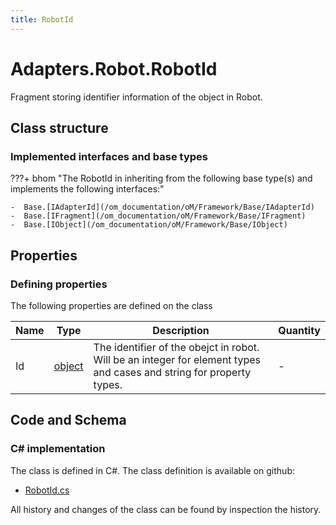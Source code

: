 ```yaml
---
title: RobotId
---
```


# Adapters.Robot.RobotId

Fragment storing identifier information of the object in Robot.

## Class structure

### Implemented interfaces and base types

???+ bhom "The RobotId in inheriting from the following base type(s) and implements the following interfaces:"

    -  Base.[IAdapterId](/om_documentation/oM/Framework/Base/IAdapterId)
    -  Base.[IFragment](/om_documentation/oM/Framework/Base/IFragment)
    -  Base.[IObject](/om_documentation/oM/Framework/Base/IObject)


## Properties



### Defining properties

The following properties are defined on the class

| Name             | Type             | Description      | Quantity         |
|------------------|------------------|------------------|------------------|
| Id | [object](https://learn.microsoft.com/en-us/dotnet/api/System.Object?view=netstandard-2.0) | The identifier of the obejct in robot. Will be an integer for element types and cases and string for property types. | - |


## Code and Schema

### C# implementation

The class is defined in C#. The class definition is available on github:

- [RobotId.cs](https://github.com/BHoM/Robot_Toolkit/blob/develop/Robot_oM/Fragments/RobotId.cs)

All history and changes of the class can be found by inspection the history.
